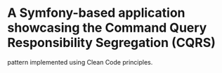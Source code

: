 # A Symfony-based application showcasing the Command Query Responsibility Segregation (CQRS) 
pattern implemented using Clean Code principles.

